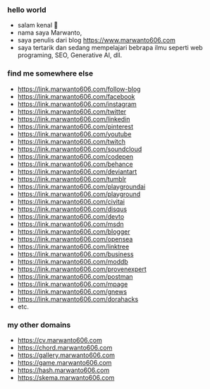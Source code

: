 ### hello world
- salam kenal :wave:
- nama saya Marwanto,
- saya penulis dari blog https://www.marwanto606.com
- saya tertarik dan sedang mempelajari bebrapa ilmu seperti web programing, SEO, Generative AI, dll.

### find me somewhere else
- https://link.marwanto606.com/follow-blog
- https://link.marwanto606.com/facebook
- https://link.marwanto606.com/instagram
- https://link.marwanto606.com/twitter
- https://link.marwanto606.com/linkedin
- https://link.marwanto606.com/pinterest
- https://link.marwanto606.com/youtube
- https://link.marwanto606.com/twitch
- https://link.marwanto606.com/soundcloud
- https://link.marwanto606.com/codepen
- https://link.marwanto606.com/behance
- https://link.marwanto606.com/deviantart
- https://link.marwanto606.com/tumblr
- https://link.marwanto606.com/playgroundai
- https://link.marwanto606.com/playground
- https://link.marwanto606.com/civitai
- https://link.marwanto606.com/disqus
- https://link.marwanto606.com/devto
- https://link.marwanto606.com/msdn
- https://link.marwanto606.com/blogger
- https://link.marwanto606.com/opensea
- https://link.marwanto606.com/linktree
- https://link.marwanto606.com/business
- https://link.marwanto606.com/moddb
- https://link.marwanto606.com/provenexpert
- https://link.marwanto606.com/postman
- https://link.marwanto606.com/mpage
- https://link.marwanto606.com/gnews
- https://link.marwanto606.com/dorahacks
- etc.

### my other domains
- https://cv.marwanto606.com
- https://chord.marwanto606.com
- https://gallery.marwanto606.com
- https://game.marwanto606.com
- https://hash.marwanto606.com
- https://skema.marwanto606.com

<!--
**marwanto606/marwanto606** is a ✨ _special_ ✨ repository because its `README.md` (this file) appears on your GitHub profile.

Here are some ideas to get you started:

- 🔭 I’m currently working on ...
- 🌱 I’m currently learning ...
- 👯 I’m looking to collaborate on ...
- 🤔 I’m looking for help with ...
- 💬 Ask me about ...
- 📫 How to reach me: ...
- 😄 Pronouns: ...
- ⚡ Fun fact: ...
-->

